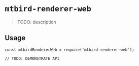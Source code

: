 # `mtbird-renderer-web`

> TODO: description

## Usage

```
const mtbirdRendererWeb = require('mtbird-renderer-web');

// TODO: DEMONSTRATE API
```
